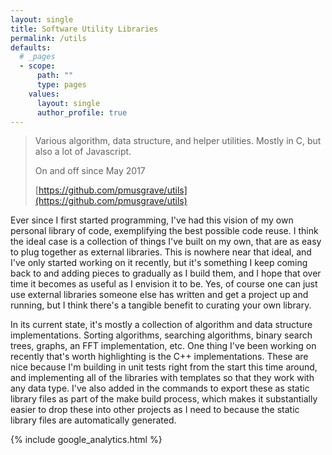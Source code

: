 ```yaml
---
layout: single
title: Software Utility Libraries
permalink: /utils
defaults:
  # _pages
  - scope:
      path: ""
      type: pages
    values:
      layout: single
      author_profile: true
---
```


> Various algorithm, data structure, and helper utilities. Mostly in C, but also a lot of Javascript.
>
> On and off since May 2017
>
> [https://github.com/pmusgrave/utils](https://github.com/pmusgrave/utils)

Ever since I first started programming, I've had this vision of my own personal library of code, exemplifying the best possible code reuse. I think the ideal case is a collection of things I've built on my own, that are as easy to plug together as external libraries. This is nowhere near that ideal, and I've only started working on it recently, but it's something I keep coming back to and adding pieces to gradually as I build them, and I hope that over time it becomes as useful as I envision it to be. Yes, of course one can just use external libraries someone else has written and get a project up and running, but I think there's a tangible benefit to curating your own library.

In its current state, it's mostly a collection of algorithm and data structure implementations. Sorting algorithms, searching algorithms, binary search trees, graphs, an FFT implementation, etc. One thing I've been working on recently that's worth highlighting is the C++ implementations. These are nice because I'm building in unit tests right from the start this time around, and implementing all of the libraries with templates so that they work with any data type. I've also added in the commands to export these as static library files as part of the make build process, which makes it substantially easier to drop these into other projects as I need to because the static library files are automatically generated.

{% include google_analytics.html %}